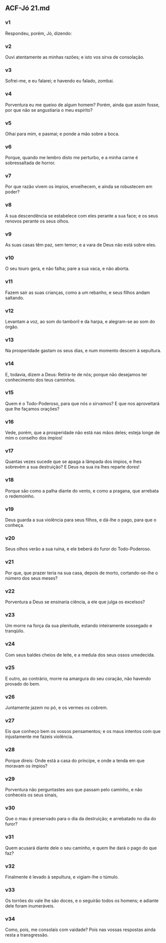 ## ACF-Jó 21.md
### v1
 Respondeu, porém, Jó, dizendo:
### v2
 Ouvi atentamente as minhas razões; e isto vos sirva de consolação.
### v3
 Sofrei-me, e eu falarei; e havendo eu falado, zombai.
### v4
 Porventura eu me queixo de algum homem? Porém, ainda que assim fosse, por que não se angustiaria o meu espírito?
### v5
 Olhai para mim, e pasmai; e ponde a mão sobre a boca.
### v6
 Porque, quando me lembro disto me perturbo, e a minha carne é sobressaltada de horror.
### v7
 Por que razão vivem os ímpios, envelhecem, e ainda se robustecem em poder?
### v8
 A sua descendência se estabelece com eles perante a sua face; e os seus renovos perante os seus olhos.
### v9
 As suas casas têm paz, sem temor; e a vara de Deus não está sobre eles.
### v10
 O seu touro gera, e não falha; pare a sua vaca, e não aborta.
### v11
 Fazem sair as suas crianças, como a um rebanho, e seus filhos andam saltando.
### v12
 Levantam a voz, ao som do tamboril e da harpa, e alegram-se ao som do órgão.
### v13
 Na prosperidade gastam os seus dias, e num momento descem à sepultura.
### v14
 E, todavia, dizem a Deus: Retira-te de nós; porque não desejamos ter conhecimento dos teus caminhos.
### v15
 Quem é o Todo-Poderoso, para que nós o sirvamos? E que nos aproveitará que lhe façamos orações?
### v16
 Vede, porém, que a prosperidade não está nas mãos deles; esteja longe de mim o conselho dos ímpios!
### v17
 Quantas vezes sucede que se apaga a lâmpada dos ímpios, e lhes sobrevém a sua destruição? E Deus na sua ira lhes reparte dores!
### v18
 Porque são como a palha diante do vento, e como a pragana, que arrebata o redemoinho.
### v19
 Deus guarda a sua violência para seus filhos, e dá-lhe o pago, para que o conheça.
### v20
 Seus olhos verão a sua ruína, e ele beberá do furor do Todo-Poderoso.
### v21
 Por que, que prazer teria na sua casa, depois de morto, cortando-se-lhe o número dos seus meses?
### v22
 Porventura a Deus se ensinaria ciência, a ele que julga os excelsos?
### v23
 Um morre na força da sua plenitude, estando inteiramente sossegado e tranqüilo.
### v24
 Com seus baldes cheios de leite, e a medula dos seus ossos umedecida.
### v25
 E outro, ao contrário, morre na amargura do seu coração, não havendo provado do bem.
### v26
 Juntamente jazem no pó, e os vermes os cobrem.
### v27
 Eis que conheço bem os vossos pensamentos; e os maus intentos com que injustamente me fazeis violência.
### v28
 Porque direis: Onde está a casa do príncipe, e onde a tenda em que moravam os ímpios?
### v29
 Porventura não perguntastes aos que passam pelo caminho, e não conheceis os seus sinais,
### v30
 Que o mau é preservado para o dia da destruição; e arrebatado no dia do furor?
### v31
 Quem acusará diante dele o seu caminho, e quem lhe dará o pago do que faz?
### v32
 Finalmente é levado à sepultura, e vigiam-lhe o túmulo.
### v33
 Os torrões do vale lhe são doces, e o seguirão todos os homens; e adiante dele foram inumeráveis.
### v34
 Como, pois, me consolais com vaidade? Pois nas vossas respostas ainda resta a transgressão.
